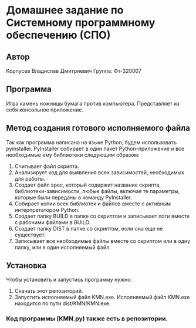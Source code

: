 # Домашнее задание по Системному программному обеспечению (СПО)
## Автор
Корпусев Владислав Дмитриевич
Группа: Фт-320007
## Программа
Игра камень ножницы бумага против компьютера. Представляет из себя консольное приложение.
## Метод создания готового исполняемого файла
Так как программа написана на языке Python, будем использовать pyinstaller.
PyInstaller собирает в один пакет Python-приложение и все необходимые ему библиотеки следующим образом:
1. Считывает файл скрипта.
2. Анализирует код для выявления всех зависимостей, необходимых для работы.
3. Создает файл spec, который содержит название скрипта, библиотеки-зависимости, любые файлы, включая те параметры, которые были переданы в команду PyInstaller.
4. Собирает копии всех библиотек и файлов вместе с активным интерпретатором Python.
5. Создает папку BUILD в папке со скриптом и записывает логи вместе с рабочими файлами в BUILD.
6. Создает папку DIST в папке со скриптом, если она еще не существует.
7. Записывает все необходимые файлы вместе со скриптом или в одну папку, или в один исполняемый файл.
## Установка
Чтобы установить и запустись программу нужно:
1. Скачать этот репозиторий.
2. Запустить исполняемый файл KMN.exe.
Исполняемый файл KMN.exe находится по пути dist/KMN/KMN.exe.
### Код программы (KMN.py) также есть в репозитории.
